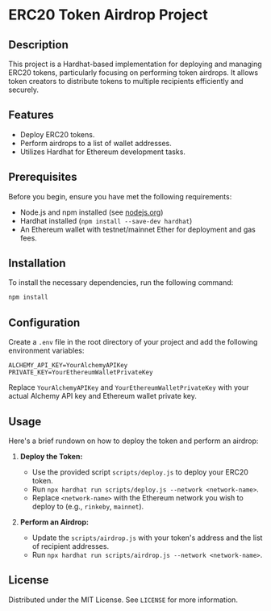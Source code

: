 # ERC20 Token Airdrop Project

## Description
This project is a Hardhat-based implementation for deploying and managing ERC20 tokens, particularly focusing on performing token airdrops. It allows token creators to distribute tokens to multiple recipients efficiently and securely.

## Features
- Deploy ERC20 tokens.
- Perform airdrops to a list of wallet addresses.
- Utilizes Hardhat for Ethereum development tasks.

## Prerequisites
Before you begin, ensure you have met the following requirements:
- Node.js and npm installed (see [nodejs.org](https://nodejs.org/))
- Hardhat installed (`npm install --save-dev hardhat`)
- An Ethereum wallet with testnet/mainnet Ether for deployment and gas fees.

## Installation
To install the necessary dependencies, run the following command:
```bash
npm install
```

## Configuration
Create a `.env` file in the root directory of your project and add the following environment variables:
```
ALCHEMY_API_KEY=YourAlchemyAPIKey
PRIVATE_KEY=YourEthereumWalletPrivateKey
```
Replace `YourAlchemyAPIKey` and `YourEthereumWalletPrivateKey` with your actual Alchemy API key and Ethereum wallet private key.

## Usage
Here's a brief rundown on how to deploy the token and perform an airdrop:

1. **Deploy the Token:**
   - Use the provided script `scripts/deploy.js` to deploy your ERC20 token.
   - Run `npx hardhat run scripts/deploy.js --network <network-name>`.
   - Replace `<network-name>` with the Ethereum network you wish to deploy to (e.g., `rinkeby`, `mainnet`).

2. **Perform an Airdrop:**
   - Update the `scripts/airdrop.js` with your token's address and the list of recipient addresses.
   - Run `npx hardhat run scripts/airdrop.js --network <network-name>`.


## License
Distributed under the MIT License. See `LICENSE` for more information.
